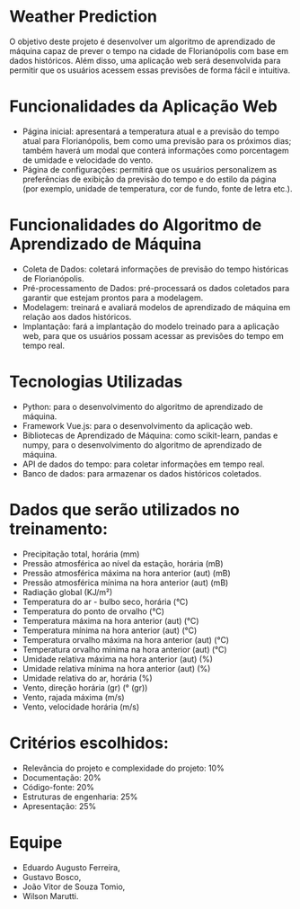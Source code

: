 # Weather Prediction

O objetivo deste projeto é desenvolver um algoritmo de aprendizado de máquina capaz de prever o tempo na cidade de Florianópolis com base em dados históricos. Além disso, uma aplicação web será desenvolvida para permitir que os usuários acessem essas previsões de forma fácil e intuitiva.

# Funcionalidades da Aplicação Web
* Página inicial: apresentará a temperatura atual e a previsão do tempo atual para Florianópolis, bem como uma previsão para os próximos dias; também haverá um modal que conterá informações como porcentagem de umidade e velocidade do vento.
* Página de configurações: permitirá que os usuários personalizem as preferências de exibição da previsão do tempo e do estilo da página (por exemplo, unidade de temperatura, cor de fundo, fonte de letra etc.).

# Funcionalidades do Algoritmo de Aprendizado de Máquina
* Coleta de Dados: coletará informações de previsão do tempo históricas de Florianópolis.
* Pré-processamento de Dados: pré-processará os dados coletados para garantir que estejam prontos para a modelagem.
* Modelagem: treinará e avaliará modelos de aprendizado de máquina em relação aos dados históricos.
* Implantação: fará a implantação do modelo treinado para a aplicação web, para que os usuários possam acessar as previsões do tempo em tempo real.

# Tecnologias Utilizadas
* Python: para o desenvolvimento do algoritmo de aprendizado de máquina.
* Framework Vue.js: para o desenvolvimento da aplicação web.
* Bibliotecas de Aprendizado de Máquina: como scikit-learn, pandas e numpy, para o desenvolvimento do algoritmo de aprendizado de máquina.
* API de dados do tempo: para coletar informações em tempo real.
* Banco de dados: para armazenar os dados históricos coletados.

# Dados que serão utilizados no treinamento:
* Precipitação total, horária (mm)
* Pressão atmosférica ao nível da estação, horária (mB)
* Pressão atmosférica máxima na hora anterior (aut) (mB)
* Pressão atmosférica mínima na hora anterior (aut) (mB)
* Radiação global (KJ/m²)
* Temperatura do ar - bulbo seco, horária (°C)
* Temperatura do ponto de orvalho (°C)
* Temperatura máxima na hora anterior (aut) (°C)
* Temperatura mínima na hora anterior (aut) (°C)
* Temperatura orvalho máxima na hora anterior (aut) (°C)
* Temperatura orvalho mínima na hora anterior (aut) (°C)
* Umidade relativa máxima na hora anterior (aut) (%)
* Umidade relativa mínima na hora anterior (aut) (%)
* Umidade relativa do ar, horária (%)
* Vento, direção horária (gr) (° (gr))
* Vento, rajada máxima (m/s)
* Vento, velocidade horária (m/s)

# Critérios escolhidos:
* Relevância do projeto e complexidade do projeto: 10%
* Documentação: 20%
* Código-fonte: 20%
* Estruturas de engenharia: 25%
* Apresentação: 25%

# Equipe
* Eduardo Augusto Ferreira,
* Gustavo Bosco,
* João Vitor de Souza Tomio,
* Wilson Marutti.
